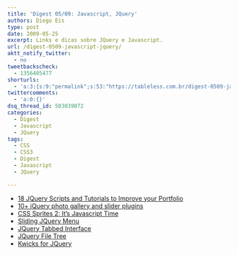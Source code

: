 ```yaml
---
title: 'Digest 05/09: Javascript, JQuery'
authors: Diego Eis
type: post
date: 2009-05-25
excerpt: Links e dicas sobre JQuery e Javascript.
url: /digest-0509-javascript-jquery/
aktt_notify_twitter:
  - no
tweetbackscheck:
  - 1356405477
shorturls:
  - 'a:3:{s:9:"permalink";s:53:"https://tableless.com.br/digest-0509-javascript-jquery";s:7:"tinyurl";s:26:"https://tinyurl.com/3p4zlcq";s:4:"isgd";s:19:"https://is.gd/ddIzWF";}'
twittercomments:
  - 'a:0:{}'
dsq_thread_id: 503039072
categories:
  - Digest
  - Javascript
  - JQuery
tags:
  - CSS
  - CSS3
  - Digest
  - Javascript
  - JQuery

---
```

  * [18 JQuery Scripts and Tutorials to Improve your Portfolio][1]
  * [10+ jQuery photo gallery and slider plugins][2]
  * [CSS Sprites 2: It&#8217;s Javascript Time][3]
  * [Sliding JQuery Menu][4]
  * [JQuery Tabbed Interface][5]
  * [JQuery File Tree][6]
  * [Kwicks for JQuery][7]

 [1]: https://www.designer-daily.com/18-jquery-scripts-and-tutorials-to-improve-your-portfolio-2162/
 [2]: https://www.queness.com/post/222/10-jquery-photo-gallery-and-slider-plugins
 [3]: https://alistapart.com/articles/sprites2
 [4]: https://hv-designs.co.uk/2009/02/17/sliding-jquery-menu/
 [5]: https://www.queness.com/post/106/jquery-tabbed-interfacetabbed-structure-menu-tutorial
 [6]: https://abeautifulsite.net/notebook.php?article=58
 [7]: https://www.jeremymartin.name/projects.php?project=kwicks